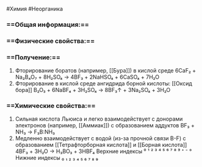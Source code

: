 #Химия #Неорганика 
### ==Общая информация:==
### ==Физические свойства:==
### ==Получение:==
1. Фторирование боратов (например, [[Бура]]) в кислой среде
        6CaF₂ + Na₂B₄O₇ + 8H₂SO₄ → 4BF₃ + 2NaHSO₄ + 6CaSO₄ + 7H₂O
2. Фторирование в кислой среде ангидрида борной кислоты: [[Оксид бора]]
         B₂O₃ + 6NaBF₄ + 3H₂SO₄ → 8BF₃↑ + 3Na₂SO₄ + 3H₂O
### ==Химические свойства:==
1. Сильная кислота Льюиса и легко взаимодействует с донорами электронов (например, [[Аммиак]]) c образованием аддуктов
                     BF₃ + NH₃ → F₃B:NH₃
2. Медленно взаимодействует с водой (из-за прочной связи B-F) с образованием [[Тетрафторборная кислота]] и [[Борная кислота]]
                     4BF₃ + 3H₂O → H₃BO₃ + 3HBF₄
Верхние индексы ⁰ ¹ ² ³ ⁴ ⁵ ⁶ ⁷ ⁸ ⁹ ⁺ ⁻ °
Нижние индексы ₀ ₁ ₂ ₃ ₄ ₅ ₆ ₇ ₈ ₉ 
